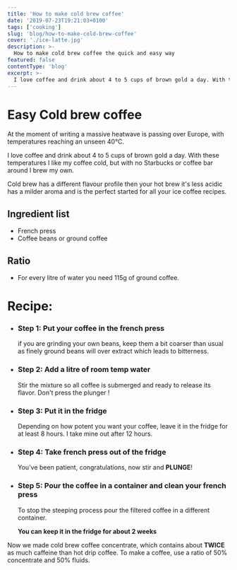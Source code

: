 ```yaml
---
title: 'How to make cold brew coffee'
date: '2019-07-23T19:21:03+0100'
tags: ['cooking']
slug: 'blog/how-to-make-cold-brew-coffee'
cover: './ice-latte.jpg'
description: >-
  How to make cold brew coffee the quick and easy way
featured: false
contentType: 'blog'
excerpt: >-
  I love coffee and drink about 4 to 5 cups of brown gold a day. With these temperatures I like my coffee cold, but with no Starbucks or coffee bar around I brew my own.
---
```


# Easy Cold brew coffee

At the moment of writing a massive heatwave is passing over Europe, with temperatures reaching an unseen 40°C.

I love coffee and drink about 4 to 5 cups of brown gold a day. With these temperatures I like my coffee cold, but with no Starbucks or coffee bar around I brew my own.

Cold brew has a different flavour profile then your hot brew it's less acidic has a milder aroma and is the perfect started for all your ice coffee recipes.

## Ingredient list

- French press
- Coffee beans or ground coffee

## Ratio

- For every litre of water you need 115g of ground coffee.

# Recipe:

- ### Step 1: Put your coffee in the french press
  if you are grinding your own beans, keep them a bit coarser than usual as finely ground beans will over extract which leads to bitterness.

- ### Step 2: Add a litre of room temp water
  Stir the mixture so all coffee is submerged and ready to release its flavor.
  Don't press the plunger !

- ### Step 3: Put it in the fridge 
  Depending on how potent you want your coffee, leave it in the fridge for at least 8 hours.
  I take mine out after 12 hours.

- ### Step 4: Take french press out of the fridge
  You've been patient, congratulations, now stir and **PLUNGE**!
  

- ### Step 5: Pour the coffee in a container and clean your french press
  To stop the steeping process pour the filtered coffee in a different container.
  
  **You can keep it in the fridge for about 2 weeks**

Now we made cold brew coffee concentrate, which contains about **TWICE** as much caffeine than hot drip coffee.
To make a coffee, use a ratio of 50% concentrate and 50% fluids.



